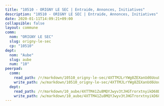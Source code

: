```yaml
---
title: "10510 - ORIGNY LE SEC | Entraide, Annonces, Initiatives"
description: "10510 - ORIGNY LE SEC | Entraide, Annonces, Initiatives"
date: 2020-01-11T14:09:21+09:00
collapsible: false
layout: commune
comm:
  nom: "ORIGNY LE SEC"
  slug: origny-le-sec
  cp: "10510"
dept:
  nom: "Aube"
  slug: aube
  num: "10"
peerpad:
  comm:
    read_path: /r/markdown/10510_origny-le-sec/4XTTMJLrYWg8ZEXanUd6UouLbTQMoqmdDA5PPAf3m3VoFYnQn
    write_path: /w/markdown/10510_origny-le-sec/4XTTMJLrYWg8ZEXanUd6UouLbTQMoqmdDA5PPAf3m3VoFYnQn-K3TgUZgh1AnDRYcq6xiJd7nhpRm8Kv6H9gU1h25PP28pTKApo8mFNAXhWJ4eGmf3N9Vue7LuTSM4eJ4JkMkUZdeLWz5Z8hFUYRhkzDW617AZhUjqJQ4v8AX9493nfmdNFW12uMJN
  dept:
    read_path: /r/markdown/10_aube/4XTTM41Zu8MQYJwyv3tJHGTrorxtnyikD68DsVemyiZk3ThMz
    write_path: /w/markdown/10_aube/4XTTM41Zu8MQYJwyv3tJHGTrorxtnyikD68DsVemyiZk3ThMz-K3TgTmGUJaeXhcyrKr3gXoqmq82GkfYoTwSCbr39jXo2qoiz4eMZ1zWf94tEK8PkgCEQwZ6j878iec7q7nyW22BbTVtKr2C3mJwkjMoqhPxRA9brvyfx2cZBiMVgJntTtrf7GrDW
---
```


